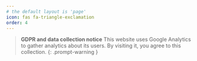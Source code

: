 ```yaml
---
# the default layout is 'page'
icon: fas fa-triangle-exclamation
order: 4
---
```


> **GDPR and data collection notice** This website uses Google Analytics to gather analytics about its users. By visiting it, you agree to this collection.
{: .prompt-warning }